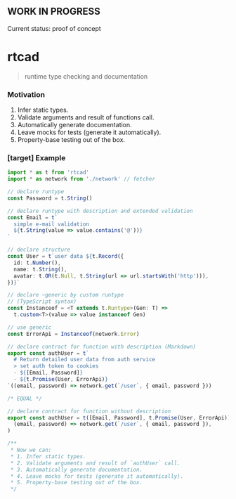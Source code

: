 ## WORK IN PROGRESS

Current status: proof of concept

# rtcad
> runtime type checking and documentation

### Motivation

1. Infer static types.
2. Validate arguments and result of functions call.
3. Automatically generate documentation.
4. Leave mocks for tests (generate it automatically).
5. Property-base testing out of the box.

### [target] Example

```typescript
import * as t from 'rtcad'
import * as network from './network' // fetcher

// declare runtype
const Password = t.String()

// declare runtype with description and extended validation
const Email = t`
  simple e-mail validation
  ${t.String(value => value.contains('@'))}
`

// declare structure
const User = t`user data ${t.Record({
  id: t.Number(),
  name: t.String(),
  avatar: t.OR(t.Null, t.String(url => url.startsWith('http'))),
})}`

// declare ~generic by custom runtype
// (TypeScript syntax)
const Instanceof = <T extends t.Runtype>(Gen: T) =>
  t.custom<T>(value => value instanceof Gen)

// use generic
const ErrorApi = Instanceof(network.Error)

// declare contract for function with description (Markdown)
export const authUser = t`
  # Return detailed user data from auth service
  > set auth token to cookies
  - ${[Email, Password]}
  - ${t.Promise(User, ErrorApi)}
`((email, password) => network.get(`/user`, { email, password }))

/* EQUAL */

// declare contract for function without description
export const authUser = t([Email, Password], t.Promise(User, ErrorApi))(
  (email, password) => network.get(`/user`, { email, password }),
)

/**
 * Now we can:
 * 1. Infer static types.
 * 2. Validate arguments and result of `authUser` call.
 * 3. Automatically generate documentation.
 * 4. Leave mocks for tests (generate it automatically).
 * 5. Property-base testing out of the box.
 */
```

<!--
TODO:
* study
    * http://usejsdoc.org 
      > https://code-examples.net/ru/docs/jsdoc
    * https://en.wikipedia.org/wiki/Design_by_contract
* write needed functionality on a road map
    * description syntax
      > MD (reason - convert to gitbook)
    * checks native types
    * checks user types (+ API for that)
    * API for literals range
    * IDE extensions for tips
    * documentation generator
    * codemon for convert JSDoc to rtcad
    * write autotests core
    * write autotests UI-manager
    * ...
-->
